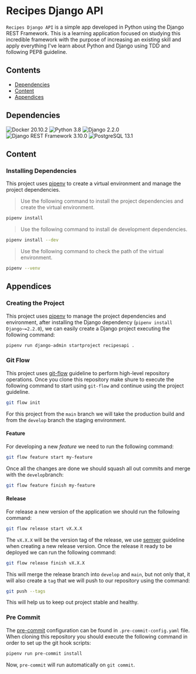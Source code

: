 # Recipes Django API

`Recipes Django API` is a simple app developed in Python using the Django REST Framework. This is a learning application focused on studying this incredible framework with the purpose of increasing an existing skill and apply everything I've learn about Python and Django using TDD and following PEP8 guideline.

## Contents

- [Dependencies](#dependencies)
- [Content](#content)
- [Appendices](#appendices)

## Dependencies

![Docker 20.10.2](https://img.shields.io/badge/Docker-20.10.2-blue.svg)
![Python 3.8](https://img.shields.io/badge/Python-3.8-yellow.svg)
![Django 2.2.0](https://img.shields.io/badge/Django-2.2.0-black.svg)
![Django REST Framework 3.10.0](https://img.shields.io/badge/DjangoRestFramework-3.10.0-green.svg)
![PostgreSQL 13.1](https://img.shields.io/badge/PostgreSQL-13.1-white.svg)

## Content
### Installing Dependencies

This project uses [pipenv](https://pipenv-fork.readthedocs.io/en/latest/) to create a virtual environment and manage the project dependencies.

> Use the following command to install the project dependencies and create the virtual environment.
```bash
pipenv install
```

> Use the following command to install de development dependencies.
```bash
pipenv install --dev
```

> Use the following command to check the path of the virtual environment.
```bash
pipenv --venv
```
## Appendices
### Creating the Project

This project uses [pipenv](https://pipenv-fork.readthedocs.io/en/latest/) to manage the project dependencies and environment, after installing the Django dependency (`pipenv install Django~=2.2.0`), we can easily create a Django project executing the following command:

```bash
pipenv run django-admin startproject recipesapi .
```

### Git Flow

This project uses [git-flow](http://danielkummer.github.io/git-flow-cheatsheet/) guideline to perform high-level repository operations. Once you clone this repository make shure to execute the following command to start using `git-flow` and continue using the project guideline.

```bash
git flow init
```

For this project from the `main` branch we will take the production build and from the `develop` branch the staging environment.

#### Feature

For developing a new _feature_ we need to run the following command:

```bash
git flow feature start my-feature
```

Once all the changes are done we should squash all out commits and merge with the `develop`branch:

```bash
git flow feature finish my-feature
```

#### Release

For release a new version of the application we should run the following command:

```bash
git flow release start vX.X.X
```

The `vX.X.X` will be the version tag of the release, we use [semver](https://semver.org/lang/es/) guideline when creating a new release version. Once the release it ready to be deployed we can run the following command:

```bash
git flow release finish vX.X.X
```

This will merge the release branch into `develop` and `main`, but not only that, it will also create a `tag`
that we will push to our repository using the command:

```bash
git push --tags
```

This will help us to keep out project stable and healthy.

### Pre Commit

The [pre-commit](https://pre-commit.com/) configuration can be found in `.pre-commit-config.yaml` file. When cloning this repository you should execute the following command in order to set up the git hook scripts:

```bash
pipenv run pre-commit install
```

Now, `pre-commit` will run automatically on `git commit`.
